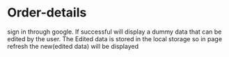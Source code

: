 # Order-details
sign in through google. If successful will display a dummy data that can be edited by the user. The Edited data is stored in the local storage so in page refresh the new(edited data) will be displayed
